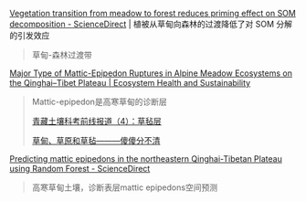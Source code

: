 
[Vegetation transition from meadow to forest reduces priming effect on SOM decomposition - ScienceDirect](https://www.sciencedirect.com/science/article/pii/S0038071723001852) | 植被从草甸向森林的过渡降低了对 SOM 分解的引发效应

> 草甸-森林过渡带

[Major Type of Mattic-Epipedon Ruptures in Alpine Meadow Ecosystems on the Qinghai–Tibet Plateau | Ecosystem Health and Sustainability](https://spj.science.org/doi/10.34133/ehs.0082)

> Mattic-epipedon是高寒草甸的诊断层
>
> [青藏土壤科考前线报道（4）：草毡层](https://mp.weixin.qq.com/s/PjqWj7AnPGXST3HKLhEGow)
>
> [草甸、草原和草毡———傻傻分不清](https://mp.weixin.qq.com/s/3c4jYH7R3v9yrwEwXLbsxA)

[Predicting mattic epipedons in the northeastern Qinghai-Tibetan Plateau using Random Forest - ScienceDirect](https://www.sciencedirect.com/science/article/pii/S2352009417300299?via%3Dihub) 

> 高寒草甸土壤，诊断表层mattic epipedons空间预测
